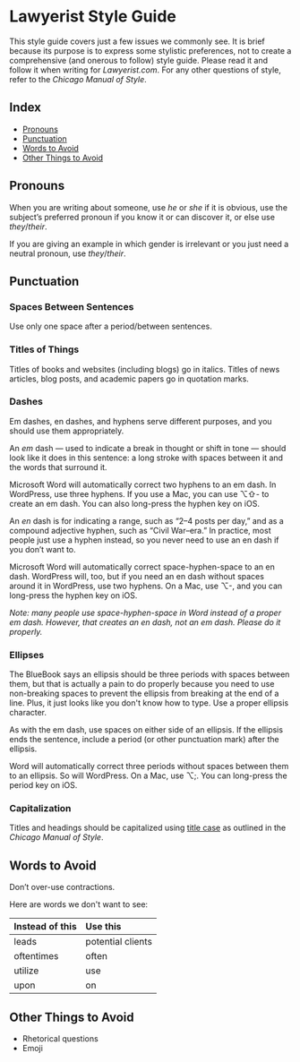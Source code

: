 Lawyerist Style Guide
=====================

This style guide covers just a few issues we commonly see. It is brief because its purpose is to express some stylistic preferences, not to create a comprehensive (and onerous to follow) style guide. Please read it and follow it when writing for *Lawyerist.com*. For any other questions of style, refer to the *Chicago Manual of Style*.

Index
-----

* [Pronouns](#pronouns)
* [Punctuation](#punctuation)
* [Words to Avoid](#words-to-avoid)
* [Other Things to Avoid](#other-things-to-avoid)


Pronouns
--------
When you are writing about someone, use *he* or *she* if it is obvious, use the subject’s preferred pronoun if you know it or can discover it, or else use *they*/*their*.

If you are giving an example in which gender is irrelevant or you just need a neutral pronoun, use *they*/*their*.

Punctuation
-----------
### Spaces Between Sentences

Use only one space after a period/between sentences.

### Titles of Things

Titles of books and websites (including blogs) go in italics. Titles of news articles, blog posts, and academic papers go in quotation marks.

### Dashes

Em dashes, en dashes, and hyphens serve different purposes, and you should use them appropriately.

An *em* dash — used to indicate a break in thought or shift in tone — should look like it does in this sentence: a long stroke with spaces between it and the words that surround it.

Microsoft Word will automatically correct two hyphens to an em dash. In WordPress, use three hyphens. If you use a Mac, you can use ⌥⇧- to create an em dash. You can also long-press the hyphen key on iOS.

An *en* dash is for indicating a range, such as “2–4 posts per day,” and as a compound adjective hyphen, such as “Civil War–era.” In practice, most people just use a hyphen instead, so you never need to use an en dash if you don’t want to.

Microsoft Word will automatically correct space-hyphen-space to an en dash. WordPress will, too, but if you need an en dash without spaces around it in WordPress, use two hyphens. On a Mac, use ⌥-, and you can long-press the hyphen key on iOS.

*Note: many people use space-hyphen-space in Word instead of a proper em dash. However, that creates an *en* dash, not an *em* dash. Please do it properly.*

### Ellipses

The BlueBook says an ellipsis should be three periods with spaces between them, but that is actually a pain to do properly because you need to use non-breaking spaces to prevent the ellipsis from breaking at the end of a line. Plus, it just looks like you don't know how to type. Use a proper ellipsis character.

As with the em dash, use spaces on either side of an ellipsis. If the ellipsis ends the sentence, include a period (or other punctuation mark) after the ellipsis.

Word will automatically correct three periods without spaces between them to an ellipsis. So will WordPress. On a Mac, use ⌥;. You can long-press the period key on iOS.

### Capitalization

Titles and headings should be capitalized using [title
case](http://www.dailywritingtips.com/rules-for-capitalization-in-titles/) as outlined in the _Chicago Manual of Style_.

Words to Avoid
--------------

Don’t over-use contractions.

Here are words we don't want to see:

Instead of this | Use this
:-------------- | :-------
leads           | potential clients
oftentimes      | often
utilize         | use
upon            | on

Other Things to Avoid
---------------------

* Rhetorical questions
* Emoji
